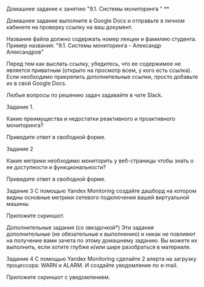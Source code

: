 
Домашнее задание к занятию "9.1. Системы мониторинга "
**

Домашнее задание выполните в Google Docs и отправьте в личном кабинете на проверку ссылку на ваш документ.

Название файла должно содержать номер лекции и фамилию студента. Пример названия: "9.1. Системы мониторинга - Александр Александров"

Перед тем как выслать ссылку, убедитесь, что ее содержимое не является приватным (открыто на просмотр всем, у кого есть ссылка). Если необходимо прикрепить дополнительные ссылки, просто добавьте их в свой Google Docs.

Любые вопросы по решению задач задавайте в чате Slack.

Задание 1.

Какие преимущества и недостатки реактивного и проактивного мониторинга?

Приведите ответ в свободной форме.

Задание 2

Какие метрики необходимо мониторить у веб-страницы чтобы знать о ее доступности и функциональности?

Приведите ответ в свободной форме.

Задание 3
С помощью Yandex Monitoring создайте дашборд на котором видны основные метрики сетевого подключения вашей виртуальной машины.

Приложите скриншот.


Дополнительные задания (со звездочкой*)
Эти задания дополнительные (не обязательные к выполнению) и никак не повлияют на получение вами зачета по этому домашнему заданию. Вы можете их выполнить, если хотите глубже и/или шире разобраться в материале.

Задание 4
С помощью Yandex Monitoring сделайте 2 алерта на загрузку процессора: WARN и ALARM. И создайте уведомление по e-mail.

Приложите скриншот с уведомлением.


